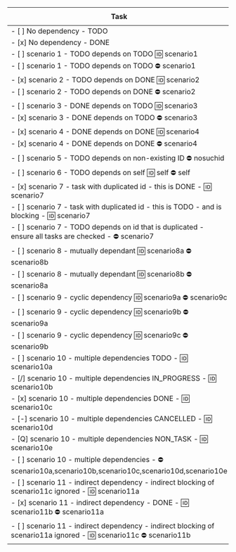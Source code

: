 <!-- placeholder to force blank line before included text -->

| Task | `is blocking` | `is blocked` |
| ----- | ----- | ----- |
| - [ ] No dependency - TODO | ❌ false | ❌ false |
| - [x] No dependency - DONE | ❌ false | ❌ false |
| - [ ] scenario 1 - TODO depends on TODO 🆔 scenario1 | ✅ true | ❌ false |
| - [ ] scenario 1 - TODO depends on TODO ⛔️ scenario1 | ❌ false | ✅ true |
| - [x] scenario 2 - TODO depends on DONE 🆔 scenario2 | ❌ false | ❌ false |
| - [ ] scenario 2 - TODO depends on DONE ⛔️ scenario2 | ❌ false | ❌ false |
| - [ ] scenario 3 - DONE depends on TODO 🆔 scenario3 | ❌ false | ❌ false |
| - [x] scenario 3 - DONE depends on TODO ⛔️ scenario3 | ❌ false | ❌ false |
| - [x] scenario 4 - DONE depends on DONE 🆔 scenario4 | ❌ false | ❌ false |
| - [x] scenario 4 - DONE depends on DONE ⛔️ scenario4 | ❌ false | ❌ false |
| - [ ] scenario 5 - TODO depends on non-existing ID ⛔️ nosuchid | ❌ false | ❌ false |
| - [ ] scenario 6 - TODO depends on self 🆔 self ⛔️ self | ✅ true | ✅ true |
| - [x] scenario 7 - task with duplicated id - this is DONE                                  - 🆔 scenario7 | ❌ false | ❌ false |
| - [ ] scenario 7 - task with duplicated id - this is TODO - and is blocking                - 🆔 scenario7 | ✅ true | ❌ false |
| - [ ] scenario 7 - TODO depends on id that is duplicated - ensure all tasks are checked    - ⛔️ scenario7 | ❌ false | ✅ true |
| - [ ] scenario 8 - mutually dependant 🆔 scenario8a ⛔️ scenario8b | ✅ true | ✅ true |
| - [ ] scenario 8 - mutually dependant 🆔 scenario8b ⛔️ scenario8a | ✅ true | ✅ true |
| - [ ] scenario 9 - cyclic dependency 🆔 scenario9a ⛔️ scenario9c | ✅ true | ✅ true |
| - [ ] scenario 9 - cyclic dependency 🆔 scenario9b ⛔️ scenario9a | ✅ true | ✅ true |
| - [ ] scenario 9 - cyclic dependency 🆔 scenario9c ⛔️ scenario9b | ✅ true | ✅ true |
| - [ ] scenario 10 - multiple dependencies TODO         - 🆔 scenario10a | ✅ true | ❌ false |
| - [/] scenario 10 - multiple dependencies IN_PROGRESS  - 🆔 scenario10b | ✅ true | ❌ false |
| - [x] scenario 10 - multiple dependencies DONE         - 🆔 scenario10c | ❌ false | ❌ false |
| - [-] scenario 10 - multiple dependencies CANCELLED    - 🆔 scenario10d | ❌ false | ❌ false |
| - [Q] scenario 10 - multiple dependencies NON_TASK     - 🆔 scenario10e | ❌ false | ❌ false |
| - [ ] scenario 10 - multiple dependencies              - ⛔️ scenario10a,scenario10b,scenario10c,scenario10d,scenario10e | ❌ false | ✅ true |
| - [ ] scenario 11 - indirect dependency - indirect blocking of scenario11c ignored - 🆔 scenario11a | ❌ false | ❌ false |
| - [x] scenario 11 - indirect dependency - DONE                                     - 🆔 scenario11b ⛔️ scenario11a | ❌ false | ❌ false |
| - [ ] scenario 11 - indirect dependency - indirect blocking of scenario11a ignored - 🆔 scenario11c ⛔️ scenario11b | ❌ false | ❌ false |


<!-- placeholder to force blank line after included text -->
